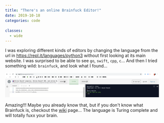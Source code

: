 ```yaml
---
title: "There's an online Brainfuck Editor!"
date: 2019-10-18
categories: code

classes:
  - wide
---
```


I was exploring different kinds of editors by changing the language from the url in https://repl.it/languages/python3 without first looking at its main website. I was surprised to be able to see `go`, `swift`, `cpp`, `c`... And then I tried something wild: `brainfuck`, and look what I found...

![bf-editor](/assets/img/2019-10-18-repl-brainf/1.png)

Amazing!!! Maybe you already know that, but if you don't know what Brainfuck is, checkout the [wiki](https://en.wikipedia.org/wiki/Brainfuck) page... The language is Turing complete and will totally fuxx your brain.
